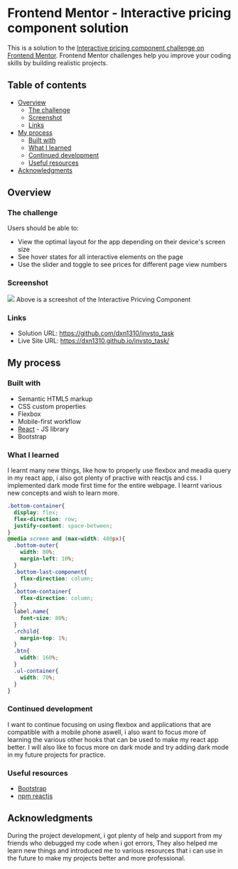 # Frontend Mentor - Interactive pricing component solution

This is a solution to the [Interactive pricing component challenge on Frontend Mentor](https://www.frontendmentor.io/challenges/interactive-pricing-component-t0m8PIyY8). Frontend Mentor challenges help you improve your coding skills by building realistic projects. 

## Table of contents

- [Overview](#overview)
  - [The challenge](#the-challenge)
  - [Screenshot](#screenshot)
  - [Links](#links)
- [My process](#my-process)
  - [Built with](#built-with)
  - [What I learned](#what-i-learned)
  - [Continued development](#continued-development)
  - [Useful resources](#useful-resources)
- [Acknowledgments](#acknowledgments)


## Overview

### The challenge

Users should be able to:

- View the optimal layout for the app depending on their device's screen size
- See hover states for all interactive elements on the page
- Use the slider and toggle to see prices for different page view numbers

### Screenshot

![](./.jpg)
Above is a screeshot of the Interactive Pricving Component

### Links

- Solution URL: https://github.com/dxn1310/invsto_task
- Live Site URL: https://dxn1310.github.io/invsto_task/

## My process


### Built with

- Semantic HTML5 markup
- CSS custom properties
- Flexbox
- Mobile-first workflow
- [React](https://reactjs.org/) - JS library
- Bootstrap


### What I learned

I learnt many new things, like how to properly use flexbox and meadia query in my react app, i also got plenty of practive with reactjs and css. I implemented dark mode first time for the entire webpage. I learnt various new concepts and wish to learn more.

```css
.bottom-container{
  display: flex;
  flex-direction: row;
  justify-content: space-between;
} 
@media screen and (max-width: 480px){
  .bottom-outer{
    width: 80%;
    margin-left: 10%;
  }
  .bottom-last-component{
    flex-direction: column;
  }
  .bottom-container{
    flex-direction: column;
  }
  label.name{
    font-size: 80%;
  }
  .rchild{
    margin-top: 1%;
  }
  .btn{
    width: 160%;
  }
  .ul-container{
    width: 70%;
  }
}
```

### Continued development

I want to continue focusing on using flexbox and applications that are compatible with a mobile phone aswell, i also want to focus more of learning the various other hooks that can be used to make my react app better. I will also like to focus more on dark mode and try adding dark mode in my future projects for practice.

### Useful resources

- [Bootstrap](https://getbootstrap.com/)
- [npm reactjs](https://www.npmjs.com/package/react)

## Acknowledgments

During the project development, i got plenty of help and support from my friends who debugged my code when i got errors, They also helped me learn new things and introduced me to various resources that i can use in the future to make my projects better and more professional.
